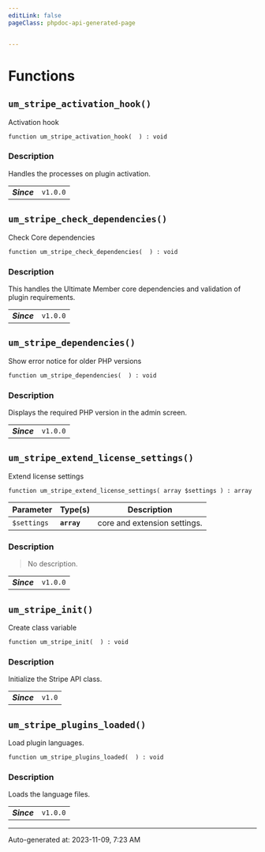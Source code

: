 ```yaml
---
editLink: false
pageClass: phpdoc-api-generated-page


---
```


# Functions

        
##  `um_stripe_activation_hook()`    

Activation hook

```php:no-line-numbers
function um_stripe_activation_hook(  ) : void
```



### Description

Handles the processes on plugin activation.

| | |
|:--------:| ----------- |
| ***Since*** |`v1.0.0`<br />|


        
##  `um_stripe_check_dependencies()`    

Check Core dependencies

```php:no-line-numbers
function um_stripe_check_dependencies(  ) : void
```



### Description

This handles the Ultimate Member core dependencies and validation of plugin requirements.

| | |
|:--------:| ----------- |
| ***Since*** |`v1.0.0`<br />|


        
##  `um_stripe_dependencies()`    

Show error notice for older PHP versions

```php:no-line-numbers
function um_stripe_dependencies(  ) : void
```



### Description

Displays the required PHP version in the admin screen.

| | |
|:--------:| ----------- |
| ***Since*** |`v1.0.0`<br />|


        
##  `um_stripe_extend_license_settings()`    

Extend license settings

```php:no-line-numbers
function um_stripe_extend_license_settings( array $settings ) : array
```

| Parameter | Type(s) | Description |
|-----------|------|-------------|
| `$settings` | **`array`** | core and extension settings. |


### Description

> No description.

| | |
|:--------:| ----------- |
| ***Since*** |`v1.0.0`<br />|


        
##  `um_stripe_init()`    

Create class variable

```php:no-line-numbers
function um_stripe_init(  ) : void
```



### Description

Initialize the Stripe API class.

| | |
|:--------:| ----------- |
| ***Since*** |`v1.0`<br />|


        
##  `um_stripe_plugins_loaded()`    

Load plugin languages.

```php:no-line-numbers
function um_stripe_plugins_loaded(  ) : void
```



### Description

Loads the language files.

| | |
|:--------:| ----------- |
| ***Since*** |`v1.0.0`<br />|




--------

<div class="page-edit">
    <div class="last-updated">
        <span class="prefix">Auto-generated at: </span>
        <span class="time">2023-11-09, 7:23 AM</span>
    </div>
</div>



